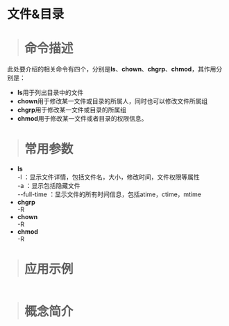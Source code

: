 # 文件&目录 #
> # 命令描述 #

此处要介绍的相关命令有四个，分别是**ls**、**chown**、**chgrp**、**chmod**，其作用分别是：
* **ls**用于列出目录中的文件
* **chown**用于修改某一文件或目录的所属人，同时也可以修改文件所属组
* **chgrp**用于修改某一文件或目录的所属组
* **chmod**用于修改某一文件或者目录的权限信息。

> # 常用参数 #

* **ls**  
  -l ：显示文件详情，包括文件名，大小，修改时间，文件权限等属性  
  -a ：显示包括隐藏文件  
  --full-time ：显示文件的所有时间信息，包括atime，ctime，mtime  
* **chgrp**  
  -R  
* **chown**  
  -R
* **chmod**  
  -R
> # 应用示例 #

```
```

> # 概念简介 #
